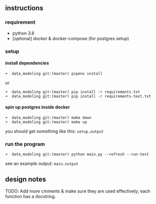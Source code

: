 ## instructions

### requirement
- python 3.6
- [optional] docker & docker-compose (for postgres setup)

### setup

#### install dependencies
```
➜  data_modeling git:(master) pipenv install
```

or
```
➜  data_modeling git:(master) pip install -r requirements.txt
➜  data_modeling git:(master) pip install -r requirements-text.txt
```

#### spin up postgres inside docker
```
➜  data_modeling git:(master) make down
➜  data_modeling git:(master) make up
```

you should get something like this: `setup.output`

### run the program

```
➜  data_modeling git:(master) python main.py --refresh --run-test
```

see an example output: `main.output`

## design notes

TODO: Add more cmments & make sure they are used effectively; each function has a docstring.
